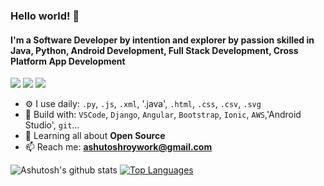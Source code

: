 

<!--
**ashutosh-roy/ashutosh-roy** is a ✨ _special_ ✨ repository because its `README.md` (this file) appears on your GitHub profile.

Here are some ideas to get you started:

- 🔭 I’m currently working on ...
- 🌱 I’m currently learning ...
- 👯 I’m looking to collaborate on ...
- 🤔 I’m looking for help with ...
- 💬 Ask me about ...
- 📫 How to reach me: ...
- 😄 Pronouns: ...
- ⚡ Fun fact: ...
- 👨🏽‍💻 Currently developing... [PyDeMan](https://github.com)
[![Top Languages](https://github-readme-stats.vercel.app/api/top-langs/?username=ashutosh-roy&theme=light)](https://github.com/anuraghazra/github-readme-stats)

-->

### **Hello world!** 👋
#### I'm a Software Developer by intention and explorer by passion skilled in Java, Python, Android Development, Full Stack Development, Cross Platform App Development 

[<img src="https://img.shields.io/badge/github-%2312100E.svg?&style=for-the-badge&logo=github&logoColor=white" />](https://github.com/ashutosh-roy/) [<img src="https://img.shields.io/badge/linkedin-%230077B5.svg?&style=for-the-badge&logo=linkedin&logoColor=white" />](https://www.linkedin.com/in/ashutosh-roy-2001/) [<img src = "https://img.shields.io/badge/instagram-%23E4405F.svg?&style=for-the-badge&logo=instagram&logoColor=white">](https://www.instagram.com/ashutoshroy/)


- ⚙️ I use daily: `.py`, `.js`, `.xml`, '.java', `.html`, `.css`, `.csv`, `.svg`
- 🧰 Build with: `VSCode`, `Django`, `Angular`, `Bootstrap`, `Ionic`, `AWS`,'Android Studio', `git`...
- 🌱 Learning all about **Open Source**
- 📫 Reach me: **ashutoshroywork@gmail.com**

![Ashutosh's github stats](https://github-readme-stats.vercel.app/api?username=ashutosh-roy&count_private=true&&hide=stars,prs)
[![Top Languages](https://github-readme-stats.vercel.app/api/top-langs/?username=ashutosh-roy&layout=compact&line_height=20&width=1000)](https://github.com/anuraghazra/github-readme-stats)


